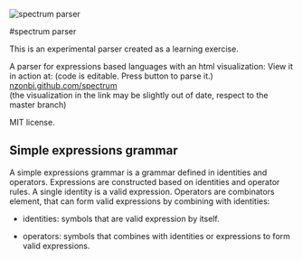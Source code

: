 ![spectrum parser](http://lignixz.github.io/spectrum/img/spectrum_parser.svg)

#spectrum parser

This is an experimental parser created as a learning exercise.

A parser for expressions based languages with an html visualization:
View it in action at: (code is editable. Press button to parse it.)
[nzonbi.github.com/spectrum](http://lignixz.github.com/spectrum)  
(the visualization in the link may be slightly
out of date, respect to the master branch)  

MIT license.  



## Simple expressions grammar

A simple expressions grammar is a grammar defined in identities and operators.
Expressions are constructed based on identities and operator rules. A single identity is a valid expression. Operators are combinators element, that can form valid expressions by combining with identities:

* identities: symbols that are valid expression by itself.

* operators: symbols that combines with identities or expressions to form valid expressions.
